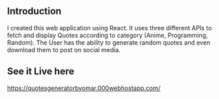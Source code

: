 ## Introduction
I created this web application using React. It uses three different APIs to fetch and display Quotes according to category (Anime, Programming, Random). The User has the ability to generate random quotes and even download them to post on social media.

## See it Live here
https://quotesgeneratorbyomar.000webhostapp.com/